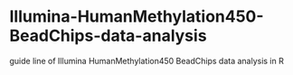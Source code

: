 # Illumina-HumanMethylation450-BeadChips-data-analysis
guide line of Illumina HumanMethylation450 BeadChips data analysis in R 
